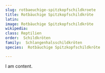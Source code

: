 ```yaml
---
slug: rotbaeuchige-spitzkopfschildkroete
title: Rotbäuchige Spitzkopfschildkröte
latin:
image: Rotbäuchige Spitzkopfschildkröte
wikipedia: 
class: Reptilien
order:  Schildkröten
family:  Schlangenhalsschildkröten
species:  Rotbäuchige Spitzkopfschildkröte

---
```


I am content.
